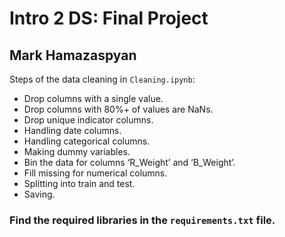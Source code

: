 # Intro 2 DS: Final Project
## Mark Hamazaspyan

Steps of the data cleaning in `Cleaning.ipynb`:
- Drop columns with a single value. 
- Drop columns with 80%+ of values are NaNs.
- Drop unique indicator columns.
- Handling date columns.
- Handling categorical columns.
- Making dummy variables.
- Bin the data for columns ‘R_Weight’ and ‘B_Weight’.
- Fill missing for numerical columns.
- Splitting into train and test.
- Saving.

### Find the required libraries in the `requirements.txt` file. 